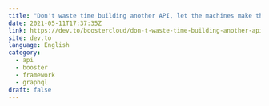 ```yaml
---
title: "Don't waste time building another API, let the machines make them for you with the Booster Framework!"
date: 2021-05-11T17:37:35Z
link: https://dev.to/boostercloud/don-t-waste-time-building-another-api-let-the-machines-make-them-for-you-with-the-booster-framework-4d2c?utm_medium=RSS&utm_source=news.12bit.vn
site: dev.to
language: English
category:
  - api
  - booster
  - framework
  - graphql
draft: false
---
```

